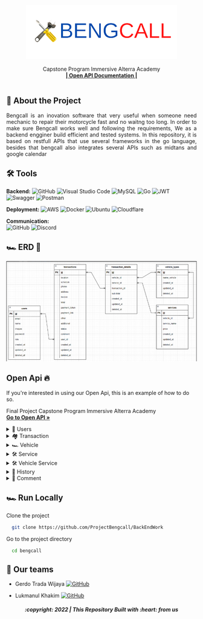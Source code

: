 <div align="center">
  <a href="https://github.com/ALTA-Bringeee-Group1/Bringeee-API">
    <img src="image/bc.png" width="400" height="144">
  </a>

  <p align="center">
    Capstone Program Immersive Alterra Academy
    <br />
    <a href="https://app.swaggerhub.com/apis-docs/9tw/Bengcall/1.0.0#/"><strong>| Open API Documentation |</strong></a>
    <br />
    <br />
  </p>
</div>

## 📑 About the Project

<p align="justify">Bengcall is an inovation software that very useful when someone need mechanic to repair their motorcycle fast and no waitng too long. In order to make sure Bengcall works well and following the requirements, We as a backend engginer build efficient and tested systems. In this repository, it is based on restfull APIs that use several frameworks in the go language, besides that bengcall also integrates several APIs such as midtans and google calendar</p>

## 🛠 Tools
**Backend:** 
![GitHub](https://img.shields.io/badge/github-%23121011.svg?style=for-the-badge&logo=github&logoColor=white)
![Visual Studio Code](https://img.shields.io/badge/Visual%20Studio%20Code-0078d7.svg?style=for-the-badge&logo=visual-studio-code&logoColor=white)
![MySQL](https://img.shields.io/badge/mysql-%2300f.svg?style=for-the-badge&logo=mysql&logoColor=white)
![Go](https://img.shields.io/badge/go-%2300ADD8.svg?style=for-the-badge&logo=go&logoColor=white)
![JWT](https://img.shields.io/badge/JWT-black?style=for-the-badge&logo=JSON%20web%20tokens)
![Swagger](https://img.shields.io/badge/-Swagger-%23Clojure?style=for-the-badge&logo=swagger&logoColor=white)
![Postman](https://img.shields.io/badge/Postman-FF6C37?style=for-the-badge&logo=postman&logoColor=white)

**Deployment:** 
![AWS](https://img.shields.io/badge/AWS-%23FF9900.svg?style=for-the-badge&logo=amazon-aws&logoColor=white)
![Docker](https://img.shields.io/badge/docker-%230db7ed.svg?style=for-the-badge&logo=docker&logoColor=white)
![Ubuntu](https://img.shields.io/badge/Ubuntu-E95420?style=for-the-badge&logo=ubuntu&logoColor=white)
![Cloudflare](https://img.shields.io/badge/Cloudflare-F38020?style=for-the-badge&logo=Cloudflare&logoColor=white)

**Communication:**  
![GitHub](https://img.shields.io/badge/github%20Project-%23121011.svg?style=for-the-badge&logo=github&logoColor=white)
![Discord](https://img.shields.io/badge/Discord-%237289DA.svg?style=for-the-badge&logo=discord&logoColor=white)


## 🏎️ ERD 📍

<img src="image/erd.png">

## Open Api 🔥

If you're interested in using our Open Api, this is an example of how to do so.

Final Project Capstone Program Immersive Alterra Academy
<br />
<a href="https://app.swaggerhub.com/apis-docs/9tw/Bengcall/1.0.0#/"><strong>Go to Open API »</strong></a>
<br />
<div>
      <details>
<summary>👶 Users</summary>
  
  <!---
  | Command | Description |
| --- | --- |
  --->
  
This is an explanation of the Users section's CRUD method, in bengcall there are 2 roles admin and costumer. in this section admin only can login, and for admin registration is done by developer / superadmin
 
<div>
  
| Feature User | Endpoint | Role| JWT Token | Function |
| --- | --- | --- | --- | --- |
| POST | /login  | - | NO | This is how users log in.  |
| POST | /register | - | NO | This is how users register their account. |
| GET | /users | - | YES | Users obtain their account information in this form. |
| PUT | /users | - | YES | This is how users Update their profile. |
| DELETE | /users | - | YES | This is how users Delete their profile. |

</details>

<div>
      <details>
<summary>🏘️ Transaction</summary>
  
  <!---
  | Command | Description |
| --- | --- |
  --->
  
Service transaction in Bengcall
 
<div>
  
| Feature Groups | Endpoint | Param | JWT Token | Function |
| --- | --- | --- | --- | --- |
| POST | /transaction  | - | YES | Create a new booking. |
| GET | /transaction/me | - | YES | on going booking on customer |
| GET | /transaction/{id} | id Transaction | YES | detail transaction |
| GET | /admin//transaction | - | YES | Get all booking on admin |
| PUT | /admin//transaction/{id} | id Transaction | YES | Edit transaction by admin |
| DELETE| /admin//transaction/{id} | id Transaction | YES | Delete transaction by admin. |

</details>

<div>
      <details>
<summary>🏎️ Vehicle</summary>
  
  <!---
  | Command | Description |
| --- | --- |
  --->
  
Everything about vehicle type
 
<div>
  
| Feature Groups | Endpoint | Param | JWT Token | Function |
| --- | --- | --- | --- | --- |
| POST | /admin/vehicle | - | YES | Add Vehicle type on admin. |
| GET | /vehicle | - | YES | Displaying Group detail by id. |
| DELETE| /admin/vehicle/{id} | id vehicle | YES | Delete vehicle type on admin|

</details>

<div>
      <details>
<summary>🛠 Service</summary>
  
  <!---
  | Command | Description |
| --- | --- |
  --->
  
Everything about service type in bengcall
 
<div>
  
| Feature Groups | Endpoint | Param | JWT Token | Function |
| --- | --- | --- | --- | --- |
| POST | /admin/vehicle | - | YES | Add service for vehicle on admin. |
| GET | /service | - | YES | Get spesific service type. |
| DELETE| /admin/vehicle/{id} | id vehicle | YES | Delete service type on admin|

</details>

<div>
      <details>
<summary>🛠 Vehicle Service</summary>
  
  <!---
  | Command | Description |
| --- | --- |
  --->
  
This endpoint for show all service by vehicle type on bengcall
 
<div>
  
| Feature Groups | Endpoint | Param | JWT Token | Function |
| --- | --- | --- | --- | --- |
| GET | /admin/vehicleservice | - | YES | get all service on admin. |

</details>

<div>
      <details>
<summary>👑 History</summary>
  
  <!---
  | Command | Description |
| --- | --- |
  --->
  
Show history transaction on customer
 
<div>
  
| Feature Groups | Endpoint | Param | JWT Token | Function |
| --- | --- | --- | --- | --- |
| GET | /history | - | YES | get history transaction on customer. |

</details>

<div>
      <details>
<summary>💬 Comment</summary>
  
  <!---
  | Command | Description |
| --- | --- |
  --->
  
For costumer 
 
<div>
  
| Feature Groups | Endpoint | Param | JWT Token | Function |
| --- | --- | --- | --- | --- |
| GET | /history | - | YES | get history transaction on customer. |

</details>

## 🏎️ Run Locally

Clone the project

```bash
  git clone https://github.com/ProjectBengcall/BackEndWork
```
Go to the project directory

```bash
  cd bengcall
```


## 📱 Our teams

  - Gerdo Trada Wijaya [![GitHub](https://img.shields.io/badge/9tw-%23121011.svg?style=for-the-badge&logo=github&logoColor=white)](https://github.com/9tw)


  - Lukmanul Khakim [![GitHub](https://img.shields.io/badge/LukmanulKhakim-%23121011.svg?style=for-the-badge&logo=github&logoColor=white)](https://github.com/LukmanulKhakim)

<h5>
<p align="center">:copyright: 2022 | This Repository Built with :heart: from us</p>
</h5>



